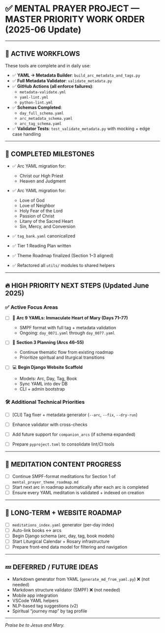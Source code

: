 # ✅ MENTAL PRAYER PROJECT — MASTER PRIORITY WORK ORDER (2025-06 Update)

---

## 🔄 ACTIVE WORKFLOWS

These tools are complete and in daily use:

- ✅ **YAML → Metadata Builder**: `build_arc_metadata_and_tags.py`
- ✅ **Full Metadata Validator**: `validate_metadata.py`
- ✅ **GitHub Actions (all enforce failures)**:
  - `metadata-validate.yml`
  - `yaml-lint.yml`
  - `python-lint.yml`
- ✅ **Schemas Completed**:
  - `day_full_schema.yaml`
  - `arc_metadata_schema.yaml`
  - `arc_tag_schema.yaml`
- ✅ **Validator Tests**: `test_validate_metadata.py` with mocking + edge case handling

---

## 🧱 COMPLETED MILESTONES

- ✅ Arc YAML migration for:
  - Christ our High Priest
  - Heaven and Judgment

- ✅ Arc YAML migration for:
  - Love of God
  - Love of Neighbor
  - Holy Fear of the Lord
  - Passion of Christ
  - Litany of the Sacred Heart
  - Sin, Mercy, and Conversion
- ✅ `tag_bank.yaml` canonicalized
- ✅ Tier 1 Reading Plan written
- ✅ Theme Roadmap finalized (Section 1–3 aligned)
- ✅ Refactored all `utils/` modules to shared helpers

---


## 🔥 HIGH PRIORITY NEXT STEPS (Updated June 2025)

### ✅ Active Focus Areas

- [ ] 📘 **Arc 9 YAMLs: Immaculate Heart of Mary (Days 71–77)**
  - SMPF format with full tag + metadata validation
  - Ongoing: `day_0071.yaml` through `day_0077.yaml`

- [ ] 🧭 **Section 3 Planning (Arcs 46–55)**
  - Continue thematic flow from existing roadmap
  - Prioritize spiritual and liturgical transitions

- [ ] 💻 **Begin Django Website Scaffold**
  - Models: Arc, Day, Tag, Book
  - Sync YAML into dev DB
  - CLI + admin bootstrap

### 🛠️ Additional Technical Priorities

- [ ] [CLI] Tag fixer + metadata generator (`--arc`, `--fix`, `--dry-run`)
- [ ] Enhance validator with cross-checks
- [ ] Add future support for `companion_arcs` (if schema expanded)
- [ ] Prepare `pyproject.toml` to consolidate lint/CI tools


---

## 🧘 MEDITATION CONTENT PROGRESS

- [ ] Continue SMPF-format meditations for Section 1 of `mental_prayer_theme_roadmap.md`
- [ ] Start next arc in roadmap automatically after each arc is completed
- [ ] Ensure every YAML meditation is validated + indexed on creation

---

## 🧭 LONG-TERM + WEBSITE ROADMAP

- [ ] `meditations_index.yaml` generator (per-day index)
- [ ] Auto-link books ↔ arcs
- [ ] Begin Django schema (arc, day, tag, book models)
- [ ] Start Liturgical Calendar + Rosary infrastructure
- [ ] Prepare front-end data model for filtering and navigation

---

## 💤 DEFERRED / FUTURE IDEAS

- Markdown generator from YAML (`generate_md_from_yaml.py`) ❌ (not needed)
- Markdown structure validator (SMPF) ❌ (not needed)
- Mobile app integration
- VSCode YAML helpers
- NLP-based tag suggestions (v2)
- Spiritual “journey map” by tag profile

---

*Praise be to Jesus and Mary.*
